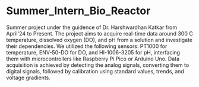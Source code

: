 # Summer_Intern_Bio_Reactor

Summer project under the guidence of Dr. Harshwardhan Katkar from April'24 to Present.
The project aims to acquire real-time data around 300 C temperature, dissolved oxygen (DO), and pH from a solution and investigate their dependencies. We utilized the following sensors: PT1000 for temperature, ENV-50-DO for DO, and HI-1006-3205 for pH, interfacing them with microcontrollers like Raspberry Pi Pico or Arduino Uno. Data acquisition is achieved by detecting the analog signals, converting them to digital signals, followed by calibration using standard values, trends, and voltage gradients.

